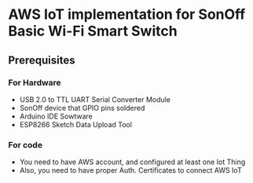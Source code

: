 # AWS IoT implementation for SonOff Basic Wi-Fi Smart Switch

## Prerequisites 
 
 ### For Hardware
  * USB 2.0 to TTL UART Serial Converter Module
  * SonOff device that GPIO pins soldered
  * Arduino IDE Sowtware
  * ESP8266 Sketch Data Upload Tool 
 
 ### For code
  * You need to have AWS account, and configured at least one Iot Thing
  * Also, you need to have proper Auth. Certificates to connect AWS IoT

